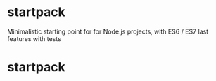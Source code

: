 # startpack
Minimalistic starting point for for Node.js projects, with ES6 / ES7 last features with tests
# startpack
